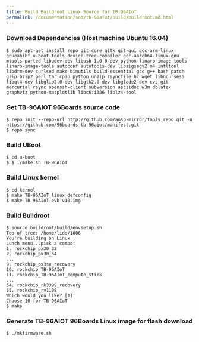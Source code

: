 ```yaml
---
title: Build Buildroot Linux Source for TB-96AIoT
permalink: /documentation/som/tb-96aiot/build/buildroot.md.html
---
```


### Download Dependencies (Host machine Ubuntu 16.04)

```
$ sudo apt-get install repo git-core gitk git-gui gcc-arm-linux-gnueabihf u-boot-tools device-tree-compiler gcc-aarch64-linux-gnu mtools parted libudev-dev libusb-1.0-0-dev python-linaro-image-tools linaro-image-tools autoconf autotools-dev libsigsegv2 m4 intltool libdrm-dev curlsed make binutils build-essential gcc g++ bash patch gzip bzip2 perl tar cpio python unzip rsyncfile bc wget libncurses5 libqt4-dev libglib2.0-dev libgtk2.0-dev libglade2-dev cvs git mercurial rsync openssh-client subversion asciidoc w3m dblatex graphviz python-matplotlib libc6:i386 liblz4-tool
```

### Get TB-96AIOT 96Boards source code

```
$ repo init --repo-url http://github.com/aosp-mirror/tools_repo.git -u https://github.com/96boards-tb-96aiot/manifest.git
$ repo sync
```

### Build UBoot

```
$ cd u-boot
$ $ ./make.sh TB-96AIoT
```

### Build Linux kernel

```
$ cd kernel
$ make TB-96AIoT_linux_defconfig
$ make TB-96AIoT-evb-v10.img
```

### Build Buildroot

```
$ source buildroot/build/envsetup.sh
Top of tree: /home/lidq/1808
You're building on Linux
Lunch menu...pick a combo:
1. rockchip_px30_32
2. rockchip_px30_64
...
9. rockchip_px3se_recovery
10. rockchip_TB-96AIoT
11. rockchip_TB-96AIoT_compute_stick
...
54. rockchip_rk3399_recovery
55. rockchip_rv1108
Which would you like? [1]:
Choose 10 for TB-96AIoT
$ make
```

### Generate TB-96AIOT 96Boards Linux image for flash download

`$ ./mkfirmware.sh`
